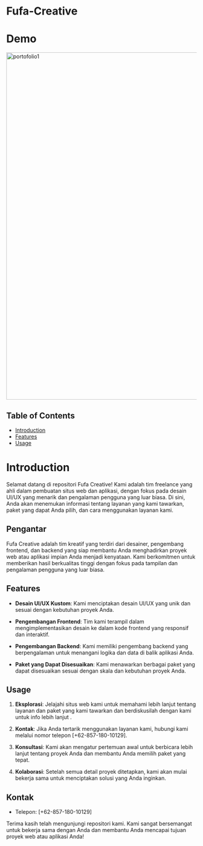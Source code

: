 # Fufa-Creative

# Demo
<img width="916" alt="portofolio1" src="https://github.com/kodeman274/Fufa-Creative/assets/99820483/22f6792a-f8cb-4cd3-becd-8c27758bd2b6">

## Table of Contents

- [Introduction](#Introduction)
- [Features](#Features)
- [Usage](#Usage)



# Introduction 

Selamat datang di repositori Fufa Creative! Kami adalah tim freelance yang ahli dalam pembuatan situs web dan aplikasi, dengan fokus pada desain UI/UX yang menarik dan pengalaman pengguna yang luar biasa. Di sini, Anda akan menemukan informasi tentang layanan yang kami tawarkan, paket yang dapat Anda pilih, dan cara menggunakan layanan kami.

## Pengantar

Fufa Creative adalah tim kreatif yang terdiri dari desainer, pengembang frontend, dan backend yang siap membantu Anda menghadirkan proyek web atau aplikasi impian Anda menjadi kenyataan. Kami berkomitmen untuk memberikan hasil berkualitas tinggi dengan fokus pada tampilan dan pengalaman pengguna yang luar biasa.

## Features

- **Desain UI/UX Kustom**: Kami menciptakan desain UI/UX yang unik dan sesuai dengan kebutuhan proyek Anda.

- **Pengembangan Frontend**: Tim kami terampil dalam mengimplementasikan desain ke dalam kode frontend yang responsif dan interaktif.

- **Pengembangan Backend**: Kami memiliki pengembang backend yang berpengalaman untuk menangani logika dan data di balik aplikasi Anda.

- **Paket yang Dapat Disesuaikan**: Kami menawarkan berbagai paket yang dapat disesuaikan sesuai dengan skala dan kebutuhan proyek Anda.

## Usage

1. **Eksplorasi**: Jelajahi situs web kami untuk memahami lebih lanjut tentang layanan dan paket yang kami tawarkan dan berdiskusilah dengan kami untuk info lebih lanjut .

2. **Kontak**: Jika Anda tertarik menggunakan layanan kami, hubungi kami melalui nomor telepon [+62-857-180-10129].

3. **Konsultasi**: Kami akan mengatur pertemuan awal untuk berbicara lebih lanjut tentang proyek Anda dan membantu Anda memilih paket yang tepat.

4. **Kolaborasi**: Setelah semua detail proyek ditetapkan, kami akan mulai bekerja sama untuk menciptakan solusi yang Anda inginkan.

## Kontak

- Telepon: [+62-857-180-10129]

Terima kasih telah mengunjungi repositori kami. Kami sangat bersemangat untuk bekerja sama dengan Anda dan membantu Anda mencapai tujuan proyek web atau aplikasi Anda!

